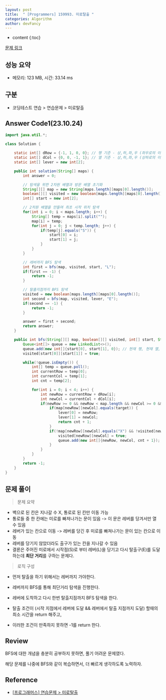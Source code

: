 ```yaml
---
layout: post
title:  " [Programmers] 159993. 미로탈출 "
categories: Algorithm
author: devFancy
---
```

* content
{:toc}

[문제 링크](https://school.programmers.co.kr/learn/courses/30/lessons/159993)

## 성능 요약

* 메모리: 123 MB, 시간: 33.14 ms

## 구분

* 코딩테스트 연습 > 연습문제 > 미로탈출

## Answer Code1(23.10.24)

```java
import java.util.*;

class Solution {
    
    static int[] dRow = {-1, 1, 0, 0}; // 행 기준 - 상,하,좌,우 (좌우로의 이동은 y좌표에 변화가 없으므로 0)
    static int[] dCol = {0, 0, -1, 1}; // 열 기준 - 상,하,좌,우 (상하로의 이동은 x좌표에 변화가 없으므로 0)
    static int[] lever = new int[2];

    public int solution(String[] maps) {
        int answer = 0;

        // 탐색을 위한 2차원 배열과 방문 배열 초기화
        String[][] map = new String[maps.length][maps[0].length()];
        boolean[][] visited = new boolean[maps.length][maps[0].length()];
        int[] start = new int[2];

        // 2차원 배열을 만들며 최초 시작 위치 탐색
        for(int i = 0; i < maps.length; i++) {
            String[] temp = maps[i].split("");
            map[i] = temp;
            for(int j = 0; j < temp.length; j++) {
                if(temp[j].equals("S")) {
                    start[0] = i;
                    start[1] = j;
                }
            }
        }

        // 레버까지 BFS 탐색
        int first = bfs(map, visited, start, "L");
        if(first == -1) {
            return -1;
        }

        // 탈출지점까지 BFS 탐색
        visited = new boolean[maps.length][maps[0].length()];
        int second = bfs(map, visited, lever, "E");
        if(second == -1) {
            return -1;
        }

        answer = first + second;
        return answer;
    }

    public int bfs(String[][] map, boolean[][] visited, int[] start, String target) {
        Queue<int[]> queue = new LinkedList<>();
        queue.add(new int[]{start[0], start[1], 0}); // 현재 행, 현재 열, 이동 횟수
        visited[start[0]][start[1]] = true;

        while(!queue.isEmpty()) {
            int[] temp = queue.poll();
            int currentRow = temp[0];
            int currentCol = temp[1];
            int cnt = temp[2];

            for(int i = 0; i < 4; i++) {
                int newRow = currentRow + dRow[i];
                int newCol = currentCol + dCol[i];
                if(newRow >= 0 && newRow < map.length && newCol >= 0 && newCol < map[0].length) {
                    if(map[newRow][newCol].equals(target)) {
                        lever[0] = newRow;
                        lever[1] = newCol;
                        return cnt + 1;
                    }
                    if(!map[newRow][newCol].equals("X") && !visited[newRow][newCol]) {
                        visited[newRow][newCol] = true;
                        queue.add(new int[]{newRow, newCol, cnt + 1});
                    }
                }
            }
        }
        return -1;
    }
}
```

## 문제 풀이

> 문제 요약
- 벽으로 된 칸은 지나갈 수 X, 통로로 된 칸만 이동 가능
- 통로들 중 한 칸에는 미로를 빠져나가는 문이 있음 -> 이 문은 레버를 당겨서만 열 수 있음
- 레버가 있는 칸으로 이동 -> 레버를 당긴 후 미로를 빠져나가는 문이 있는 칸으로 이동
- 레버를 당기지 않았더라도 출구가 있는 칸을 지나갈 수 있음
- 결론은 주어진 미로에서 시작점(S)로 부터 레버(L)을 당기고 다시 탈출구(E)를 도달하는데 **최단 거리**를 구하는 문제다.

> 로직 구성
- 먼저 탈출을 하기 위해서는 레버까지 가야한다.
- 레버까지 BFS를 통해 최단거리 탐색을 진행한다.
- 레버에 도착하고 다시 한번 탈출지점까지 BFS 탐색을 한다.

- 탈출 조건이 (시작 지점에서 레버에 도달 && 레버에서 탈출 지점까지 도달) 할때의 최소 시간을 return 해주고,
- 이러한 조건이 만족하지 못하면 -1를 return 한다.

## Review

BFS에 대한 개념을 충분히 공부하지 못하면, 풀기 어려운 문제였다.

해당 문제를 나중에 BFS와 같이 복습하면서, 더 빠르게 생각하도록 노력하자.

## Reference

- [[프로그래머스] 연습문제 > 미로탈출](https://rovictory.tistory.com/193)